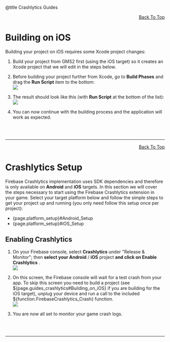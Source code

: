 @title Crashlytics Guides

<a id="top"></a>
<!-- Page HTML do not touch -->
<a /><p align="right">[Back To Top](#top)</p>

# Building on iOS

Building your project on iOS requires some Xcode project changes:

1. Build your project from GMS2 first (using the iOS target) so it creates an Xcode project that we will edit in the steps below.
2. Before building your project further from Xcode, go to **Build Phases** and drag the **Run Script** item to the bottom:<br>
      ![](assets/crashlyticsRunScriptBefore.png)

3. The result should look like this (with **Run Script** at the bottom of the list):<br>
      ![](assets/crashlyticsRunScriptAfter.png)

4. You can now continue with the building process and the application will work as expected.


<br><br>

---

<!-- Page HTML do not touch -->
<a /><p align="right">[Back To Top](#top)</p>

# Crashlytics Setup

Firebase Crashlytics implementation uses SDK dependencies and therefore is only available on **Android** and **iOS** targets. In this section we will cover the steps necessary to start using the Firebase Crashlytics extension in your game.
Select your target platform below and follow the simple steps to get your project up and running (you only need follow this setup once per project):

* {page.platform_setup}#Android_Setup
* {page.platform_setup}#iOS_Setup

## Enabling Crashlytics

1. On your Firebase console, select **Crashlytics** under &quot;Release &amp; Monitor&quot;; then **select your Android** / **iOS** project **and click on Enable Crashlytics** .<br>
          ![](assets/crashlyticsEnable.png)

2. On this screen, the Firebase console will wait for a test crash from your app. To skip this screen you need to build a project (see ${page.guides_crashlytics#Building_on_iOS} if you are building for the iOS target), unplug your device and run a call to the included ${function.FirebaseCrashlytics_Crash} function.<br>
      ![](assets/crashlyticsWaiting.png)

3. You are now all set to monitor your game crash logs.


<br><br>

---